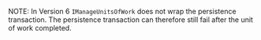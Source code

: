 NOTE: In Version 6 `IManageUnitsOfWork` does not wrap the persistence transaction. The persistence transaction can therefore still fail after the unit of work completed.